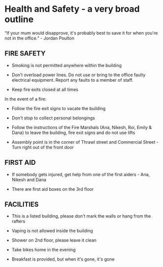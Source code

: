 Health and Safety - a very broad outline
========

“If your mum would disapprove, it's probably best to save it for when you're not in the office.” - Jordan Poulton

FIRE SAFETY
------

* Smoking is not permitted anywhere within the building

* Don’t overload power lines. Do not use or bring to the office faulty electrical equipment. Report any faults to a member of staff.

* Keep fire exits closed at all times

In the event of a fire:

* Follow the fire exit signs to vacate the building

* Don't stop to collect personal belongings

* Follow the instructions of the Fire Marshals (Ana, Nikesh, Roi, Emily & Dana) to leave the building, fire exit signs and do not use lifts

* Assembly point is in the corner of Thrawl street and Commercial Street - Turn right out of the front door

FIRST AID
--------

* If somebody gets injured, get help from one of the first aiders - Ana, Nikesh and Dana

* There are first aid boxes on the 3rd floor

FACILITIES
--------
* This is a listed building, please don't mark the walls or hang from the rafters

* Vaping is not allowed inside the building

* Shower on 2nd floor, please leave it clean

* Take bikes home in the evening

* Breakfast is provided, but when it's gone, it's gone
